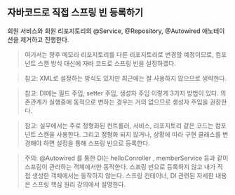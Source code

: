 ## 자바코드로 직접 스프링 빈 등록하기

회원 서비스와 회원 리포지토리의 
@Service, @Repository, @Autowired 애노테이션을 제거하고 진행한다.

> 여기서는 향후 메모리 리포지토리를 다른 리포지토리로 변경할 예정이므로, 
> 컴포넌트 스캔 방식 대신에 자바 코드로 스프링 빈을 설정하겠다.

>참고: XML로 설정하는 방식도 있지만 최근에는 잘 사용하지 않으므로 생략한다.

> 참고: DI에는 필드 주입, setter 주입, 생성자 주입 이렇게 3가지 방법이 있다. 의존관계가 실행중에
동적으로 변하는 경우는 거의 없으므로 생성자 주입을 권장한다.

> 참고: 실무에서는 주로 정형화된 컨트롤러, 서비스, 리포지토리 같은 코드는 컴포넌트 스캔을 사용한다. 그리고 정형화 되지 않거나, 상황에 따라 구현 클래스를 변경해야 하면 설정을 통해 스프링 빈으로 등록한다.

> 주의: @Autowired 를 통한 DI는 helloConroller , memberService 등과 같이 스프링이 관리하는 객체에서만 동작한다. 스프링 빈으로 등록하지 않고 내가 직접 생성한 객체에서는 동작하지 않는다.
> 스프링 컨테이너, DI 관련된 자세한 내용은 스프링 핵심 원리 강의에서 설명한다.
